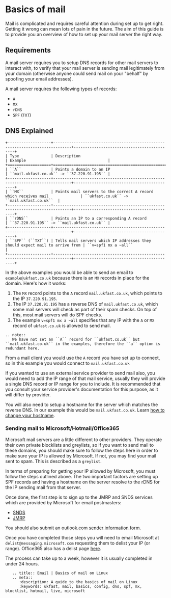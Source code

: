 # Basics of mail

Mail is complicated and requires careful attention during set up to get right. Getting it wrong can mean lots of pain in the future. The aim of this guide is to provide you an overview of how to set up your mail server the right way.

## Requirements

A mail server requires you to setup DNS records for other mail servers to interact with, to verify that your mail server is sending mail legitimately from your domain (otherwise anyone could send mail on your "behalf" by spoofing your email addresses).

A mail server requires the following types of records:

- `A`
- `MX`
- `rDNS`
- `SPF` (`TXT`)

## DNS Explained

```eval_rst
+-------------------+------------------------------------------------------------------------------+--------------------------------------------+
| Type              | Description                                                                  | Example                                    |
+===================+==============================================================================+============================================+
| ``A``             | Points a domain to an IP                                                     | ``mail.ukfast.co.uk`` -> ``37.220.91.195`` |
+-------------------+------------------------------------------------------------------------------+--------------------------------------------+
| ``MX``            | Points mail servers to the correct A record which receives mail              | ``ukfast.co.uk`` -> ``mail.ukfast.co.uk``  |
+-------------------+------------------------------------------------------------------------------+--------------------------------------------+
| ``rDNS``          | Points an IP to a corresponding A record                                     | ``37.220.91.195`` -> ``mail.ukfast.co.uk`` |
+-------------------+------------------------------------------------------------------------------+--------------------------------------------+
| ``SPF`` (``TXT``) | Tells mail servers which IP addresses they should expect mail to arrive from | ``v=spf1 mx a ~all``                       |
+-------------------+------------------------------------------------------------------------------+--------------------------------------------+
```

In the above examples you would be able to send an email to `example@ukfast.co.uk` because there is an `MX` records in place for the domain. Here's how it works:

1. The `MX` record points to the `A` record `mail.ukfast.co.uk`, which points to the IP `37.220.91.195`.
2. The IP `37.220.91.195` has a reverse DNS of `mail.ukfast.co.uk`, which some mail servers will check as part of their spam checks. On top of this, most mail servers will do SPF checks.
3. The example `v=spf1 mx a ~all` specifies that any IP with the `A` or `MX` record of `ukfast.co.uk` is allowed to send mail.

```eval_rst
.. note::
   We have not set an ``A`` record for ``ukfast.co.uk`` but ``mail.ukfast.co.uk`` in the examples, therefore the ``a`` option is redundant here.
```

From a mail client you would use the `A` record you have set up to connect, so in this example you would connect to `mail.ukfast.co.uk`

If you wanted to use an external service provider to send mail also, you would need to add the IP range of that mail service, usually they will provide a single DNS record or IP range for you to include. It is recommended that you consult your service provider's documentation for this purpose, as it will differ by provider.

You will also need to setup a hostname for the server which matches the reverse DNS. In our example this would be `mail.ukfast.co.uk`. Learn [how to change your hostname](/operatingsystems/linux/misc/hostname).

### Sending mail to Microsoft/Hotmail/Office365

Microsoft mail servers are a little different to other providers. They operate their own private blocklists and greylists, so if you want to send mail to these domains, you should make sure to follow the steps here in order to make sure your IP is allowed by Microsoft. If not, you may find your mail sent to spam. This is described as a `greylist`.

In terms of preparing for getting your IP allowed by Microsoft, you must follow the steps outlined above. The two important factors are setting up SPF records and having a hostname on the server resolve to the rDNS for the IP sending mail from that server.

Once done, the first step is to sign up to the JMRP and SNDS services which are provided by Microsoft for email postmasters:

* [SNDS](https://postmaster.live.com/snds/index.aspx)
* [JMRP](https://postmaster.live.com/snds/JMRP.aspx)

You should also submit an outlook.com [sender information form](https://support.live.com/eform.aspx?productKey=edfsmsbl3&ct=eformts&wa=wsignin1.0&scrx=1).

Once you have completed those steps you will need to email Microsoft at `delist@messaging.microsoft.com` requesting them to delist your IP (or range). Office365 also has a delist page [here](https://sender.office.com/).

The process can take up to a week, however it is usually completed in under 24 hours.

```eval_rst
   .. title:: Email | Basics of mail on Linux
   .. meta::
      :description: A guide to the basics of mail on Linux
      :keywords: ukfast, mail, basics, config, dns, spf, mx, blocklist, hotmail, live, microsoft
```
